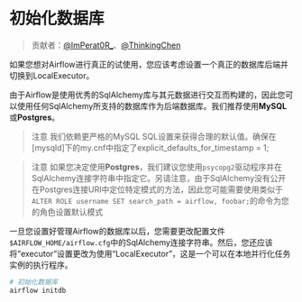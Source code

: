 # 初始化数据库

> 贡献者：[@ImPerat0R\_](https://github.com/tssujt)、[@ThinkingChen](https://github.com/cdmikechen)

如果您想对Airflow进行真正的试使用，您应该考虑设置一个真正的数据库后端并切换到LocalExecutor。

由于Airflow是使用优秀的SqlAlchemy库与其元数据进行交互而构建的，因此您可以使用任何SqlAlchemy所支持的数据库作为后端数据库。我们推荐使用**MySQL**或**Postgres**。

> 注意
> 我们依赖更严格的MySQL SQL设置来获得合理的默认值。确保在[mysqld]下的my.cnf中指定了explicit_defaults_for_timestamp = 1;

> 注意
> 如果您决定使用**Postgres**，我们建议您使用`psycopg2`驱动程序并在SqlAlchemy连接字符串中指定它。另请注意，由于SqlAlchemy没有公开在Postgres连接URI中定位特定模式的方法，因此您可能需要使用类似于`ALTER ROLE username SET search_path = airflow, foobar;`的命令为您的角色设置默认模式

一旦您设置好管理Airflow的数据库以后，您需要更改配置文件`$AIRFLOW_HOME/airflow.cfg`中的SqlAlchemy连接字符串。然后，您还应该将“executor”设置更改为使用“LocalExecutor”，这是一个可以在本地并行化任务实例的执行程序。

```py
# 初始化数据库
airflow initdb
```
